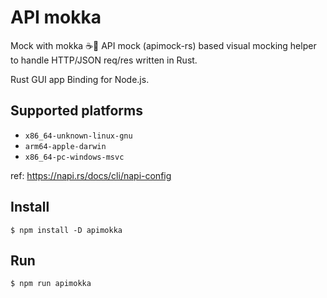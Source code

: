 # API mokka

Mock with mokka ☕️🌄 API mock (apimock-rs) based visual mocking helper to handle HTTP/JSON req/res written in Rust.

Rust GUI app Binding for Node.js.

## Supported platforms

- `x86_64-unknown-linux-gnu`
- `arm64-apple-darwin`
- `x86_64-pc-windows-msvc`

ref: https://napi.rs/docs/cli/napi-config

## Install

```
$ npm install -D apimokka
```

## Run

```
$ npm run apimokka
```

